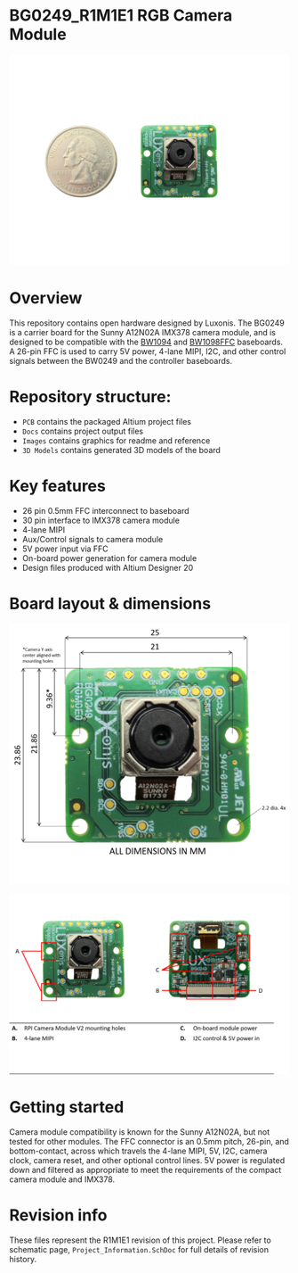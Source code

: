 # BG0249_R1M1E1 RGB Camera Module

![](Images/BG0249_R0M0E0_front.png)

# Overview
This repository contains open hardware designed by Luxonis. The BG0249 is a carrier board for the Sunny A12N02A IMX378 camera module, and is designed to be compatible with the [BW1094](https://github.com/luxonis/depthai-hardware/tree/master/BW1094_DepthAI_HAT) and [BW1098FFC](https://github.com/luxonis/depthai-hardware/tree/master/BW1098FFC_DepthAI_USB3) baseboards. A 26-pin FFC is used to carry 5V power, 4-lane MIPI, I2C, and other control signals between the BW0249 and the controller baseboards. 

# Repository structure:
* `PCB` contains the packaged Altium project files
* `Docs` contains project output files
* `Images` contains graphics for readme and reference
* `3D Models` contains generated 3D models of the board
# Key features
* 26 pin 0.5mm FFC interconnect to baseboard
* 30 pin interface to IMX378 camera module
* 4-lane MIPI
* Aux/Control signals to camera module
* 5V power input via FFC
* On-board power generation for camera module
* Design files produced with Altium Designer 20

# Board layout & dimensions

![](Images/BG0249_R0M0E0_dims.png)

![](Images/BG0249_R0M0E0_diag.png)

# Getting started  
Camera module compatibility is known for the Sunny A12N02A, but not tested for other modules. The FFC connector is an 0.5mm pitch, 26-pin, and bottom-contact, across which travels the 4-lane MIPI, 5V, I2C, camera clock, camera reset, and other optional control lines. 5V power is regulated down and filtered as appropriate to meet the requirements of the compact camera module and IMX378.  

# Revision info
These files represent the R1M1E1 revision of this project. Please refer to schematic page, `Project_Information.SchDoc` for full details of revision history.
